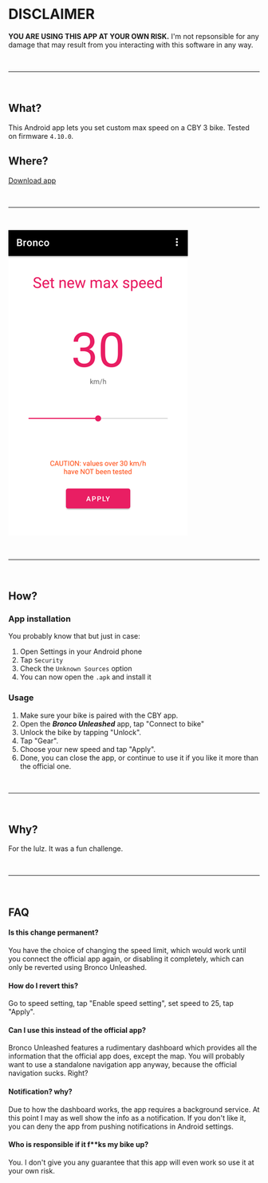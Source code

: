 ⠀

# DISCLAIMER

**YOU ARE USING THIS APP AT YOUR OWN RISK.** I'm not repsonsible for any damage that may result from you interacting with this software in any way.

⠀

---

⠀

## What?

This Android app lets you set custom max speed on a CBY 3 bike. Tested on firmware `4.10.0`.

## Where?

[Download app](https://github.com/hackboyMcHack/bronco/releases/download/2.0.0/BroncoUnleashed.apk)

⠀

---
⠀

![app screenshot](./files/screen.png)

⠀

---

⠀

## How?

### App installation

You probably know that but just in case:

1. Open Settings in your Android phone
2. Tap `Security`
3. Check the `Unknown Sources` option
4. You can now open the `.apk` and install it

### Usage

1. Make sure your bike is paired with the CBY app. 
2. Open the ***Bronco Unleashed*** app, tap "Connect to bike"
3. Unlock the bike by tapping "Unlock".
4. Tap "Gear".
5. Choose your new speed and tap "Apply".
6. Done, you can close the app, or continue to use it if you like it more than the official one.

⠀

---

⠀

## Why?

For the lulz. It was a fun challenge.

⠀

---

⠀

## FAQ

#### Is this change permanent?

You have the choice of changing the speed limit, which would work until you connect the official app again, or disabling it completely, which can only be reverted using Bronco Unleashed.

#### How do I revert this?

Go to speed setting, tap "Enable speed setting", set speed to 25, tap "Apply".

#### Can I use this instead of the official app?

Bronco Unleashed features a rudimentary dashboard which provides all the information that the official app does, except the map. You will probably want to use a standalone navigation app anyway, because the official navigation sucks. Right? 

#### Notification? why?

Due to how the dashboard works, the app requires a background service. At this point I may as well show the info as a notification. If you don't like it, you can deny the app from pushing notifications in Android settings.

#### Who is responsible if it f**ks my bike up?

You. I don't give you any guarantee that this app will even work so use it at your own risk.

⠀

⠀

